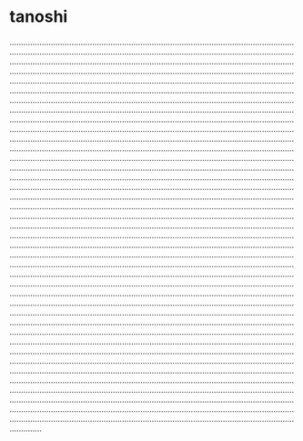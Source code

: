 # tanoshi
..............................................................................................................................................................................................................................................................................................................................................................................................................................................................................................................................................................................................................................................................................................................................................................................................................................................................................................................................................................................................................................................................................................................................................................................................................................................................................................................................................................................................................................................................................................................................................................................................................................................................................................................................................................................................................................................................................................................................................................................................................................................................................................................................................................................................................................................................................................................................................................................................................................................................................................................................................................................................................................................................................................................................................................................................................................................................................................................................................................................................................................................................................................................................................................................................................................................................................................................................................................................................................................................................................................................................................................................................................................................................................................................................................................................................................................................................................................................................................................................................................................................................................................................................................................................................................................................................................................................................................................................................................................................................................................................................................................................................................................................................................................................................................................................................................................................................................................................................................................................................................................................................................................................................................................................